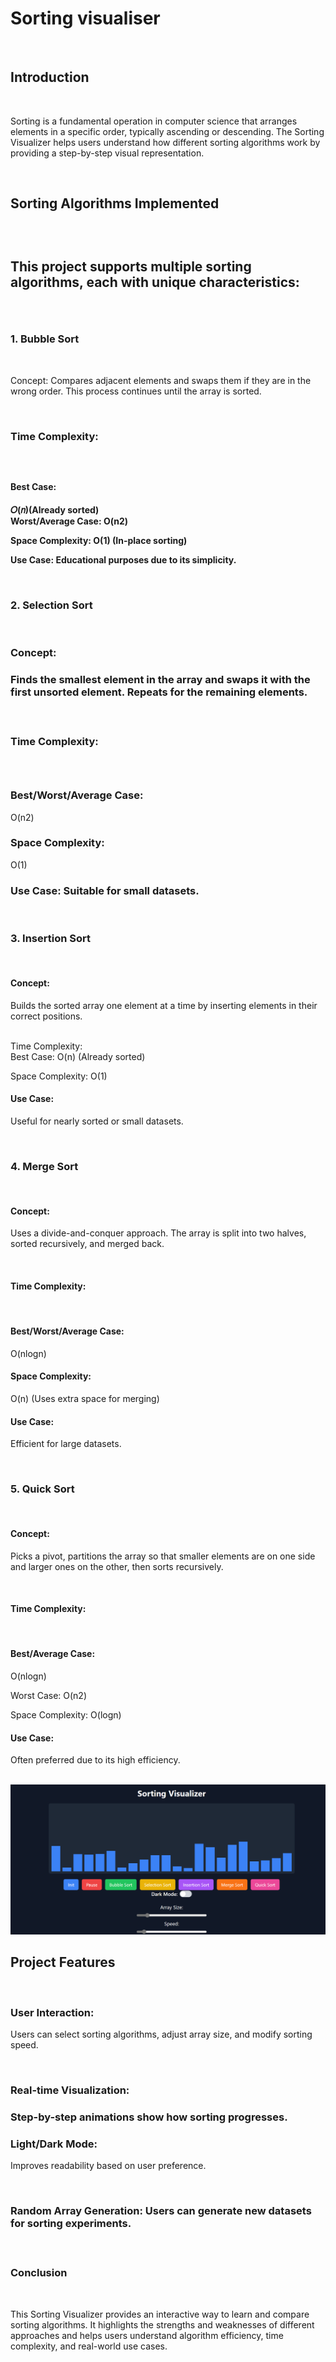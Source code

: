 <h1>Sorting visualiser</h1>
<br>
<h2>Introduction</h2>
<br>
<p>Sorting is a fundamental operation in computer science that arranges elements in a specific order, typically ascending or descending. The Sorting Visualizer helps users understand how different sorting algorithms work by providing a step-by-step visual representation.</p>
<br>
<h2>Sorting Algorithms Implemented<h2>
<br>


<p>This project supports multiple sorting algorithms, each with unique characteristics:<p>
<br>

<h3>1. Bubble Sort</h3>
<br>
<p>Concept: Compares adjacent elements and swaps them if they are in the wrong order. This process continues until the array is sorted.<p>
<br>
<h3>Time Complexity:<h3>
<br>
<h4>Best Case: <h4>𝑂(𝑛)(Already sorted)
<br>
Worst/Average Case: O(n2)
<br>


Space Complexity: O(1) (In-place sorting)
<br>

<p>Use Case: Educational purposes due to its simplicity.</p>
<br>
<h3>2. Selection Sort</h3>
<br>
<h3>Concept:<h3><p> Finds the smallest element in the array and swaps it with the first unsorted element. Repeats for the remaining elements.</p>
<br>
<h3>Time Complexity:<h3>
<br>
<h3>Best/Worst/Average Case:</h3> O(n2)
<br>

<h3>Space Complexity:</h3> O(1)
<br>

<h3>Use Case: Suitable for small datasets.</h3>
<br>
<h3>3. Insertion Sort</h3>
<br>
<h4>Concept:</h4> <p>Builds the sorted array one element at a time by inserting elements in their correct positions.</p>
<br>
Time Complexity:
<br>
Best Case: O(n) (Already sorted)
<br>



Space Complexity: O(1)
<br>


<h4>Use Case:</h4><p> Useful for nearly sorted or small datasets.</p>
<br>
<h3>4. Merge Sort</h3>
<br>
<h4>Concept:</h4> <p>Uses a divide-and-conquer approach. The array is split into two halves, sorted recursively, and merged back.</p>
<br>
<h4>Time Complexity:</h4>
<br>
<h4>Best/Worst/Average Case: </h4>O(nlogn)
<br>


<h4>Space Complexity: </h4>O(n) (Uses extra space for merging)
<br>


<h4>Use Case: </h4><p>Efficient for large datasets.</p>
<br>
<h3>5. Quick Sort</h3>
<br>
<h4>Concept: </h4><p>Picks a pivot, partitions the array so that smaller elements are on one side and larger ones on the other, then sorts recursively.</p>
<br>
<h4>Time Complexity:</h4>
<br>
<h4>Best/Average Case: </h4>O(nlogn)
<br>



Worst Case: O(n2)
<br>

Space Complexity: O(logn) 
<br>



<h4>Use Case:</h4> <p>Often preferred due to its high efficiency.</p>
<br>
<img src="sortingvisualiser.png" alt="sorting visualizer">

<h2>Project Features</h2>
<br>
<h3>User Interaction:</h3> <p>Users can select sorting algorithms, adjust array size, and modify sorting speed.<p>
<br>
<h3>Real-time Visualization: <h3>Step-by-step animations show how sorting progresses.
<br>
<h3>Light/Dark Mode:</h3><p> Improves readability based on user preference.</p>
<br>
<h3>Random Array Generation:</h3<p> Users can generate new datasets for sorting experiments.<p>
<br>
<h3>Conclusion</h3>
<br>
<p>This Sorting Visualizer provides an interactive way to learn and compare sorting algorithms. It highlights the strengths and weaknesses of different approaches and helps users understand algorithm efficiency, time complexity, and real-world use cases.<p>
